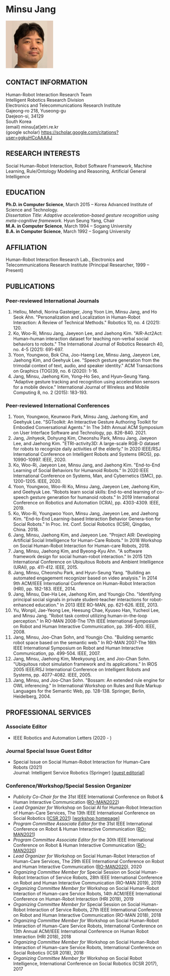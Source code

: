 # **Minsu Jang**

<img src="minsujang_square.png" width="150"/>

## **CONTACT INFORMATION**

Human-Robot Interaction Research Team<br/>
Intelligent Robotics Research Division<br/>
Electronics and Telecommunications Research Institute<br/>
Gajeong-ro 218, Yuseong-gu<br/>
Daejeon-si, 34129<br/>
South Korea<br/>
(email) minsu[at]etri.re.kr<br/>
(google scholar) https://scholar.google.com/citations?user=ggkuHCcAAAAJ

## **RESEARCH INTERESTS**

Social Human-Robot Interaction, Robot Software Framework, Machine Learning, 
Rule/Ontology Modeling and Reasoning, Artificial General Intelligence

## **EDUCATION**

**Ph.D. in Computer Science**, March 2015 – Korea Advanced Institute of Science and Technology.<br/> *Dissertation Title: Adaptive acceleration-based gesture recognition using meta-cognitive framework.* Hyun Seung Yang, Chair<br/>
**M.A. in Computer Science**, March 1994 – Sogang University<br/>
**B.A. in Computer Science**, March 1992 – Sogang University

## **AFFILIATION**

Human-Robot Interaction Research Lab., Electronics and Telecommunications Research Institute (Principal Researcher, 1999 – Present)

## **PUBLICATIONS**

### **Peer-reviewed International Journals**

1. Hellou, Mehdi, Norina Gasteiger, Jong Yoon Lim, Minsu Jang, and Ho Seok Ahn. "Personalization and Localization in Human-Robot Interaction: A Review of Technical Methods." Robotics 10, no. 4 (2021): 120.
1.	Ko, Woo-Ri, Minsu Jang, Jaeyeon Lee, and Jaehong Kim. "AIR-Act2Act: Human–human interaction dataset for teaching non-verbal social behaviors to robots." The International Journal of Robotics Research 40, no. 4-5 (2021): 691-697.
1.	Yoon, Youngwoo, Bok Cha, Joo-Haeng Lee, Minsu Jang, Jaeyeon Lee, Jaehong Kim, and Geehyuk Lee. "Speech gesture generation from the trimodal context of text, audio, and speaker identity." ACM Transactions on Graphics (TOG)39, no. 6 (2020): 1-16.
1.	Jang, Minsu, Jaehong Kim, Yong–Ho Seo, and Hyun–Seung Yang. "Adaptive gesture tracking and recognition using acceleration sensors for a mobile device." International Journal of Wireless and Mobile Computing 8, no. 2 (2015): 183-193.

### **Peer-reviewed International Conferences**

1. Yoon, Youngwoo, Keunwoo Park, Minsu Jang, Jaehong Kim, and Geehyuk Lee. "SGToolkit: An Interactive Gesture Authoring Toolkit for Embodied Conversational Agents." In The 34th Annual ACM Symposium on User Interface Software and Technology, pp. 826-840. 2021.
1. Jang, Jinhyeok, Dohyung Kim, Cheonshu Park, Minsu Jang, Jaeyeon Lee, and Jaehong Kim. "ETRI-activity3D: A large-scale RGB-D dataset for robots to recognize daily activities of the elderly." In 2020 IEEE/RSJ International Conference on Intelligent Robots and Systems (IROS), pp. 10990-10997. IEEE, 2020.
1. Ko, Woo-Ri, Jaeyeon Lee, Minsu Jang, and Jaehong Kim. "End-to-End Learning of Social Behaviors for Humanoid Robots." In 2020 IEEE International Conference on Systems, Man, and Cybernetics (SMC), pp. 1200-1205. IEEE, 2020.
1. Yoon, Youngwoo, Woo-Ri Ko, Minsu Jang, Jaeyeon Lee, Jaehong Kim, and Geehyuk Lee. "Robots learn social skills: End-to-end learning of co-speech gesture generation for humanoid robots." In 2019 International Conference on Robotics and Automation (ICRA), pp. 4303-4309. IEEE, 2019.
1. Ko, Woo-Ri, Youngwoo Yoon, Minsu Jang, Jaeyeon Lee, and Jaehong Kim. "End-to-End Learning-based Interaction Behavior Genera-tion for Social Robots." In Proc. Int. Conf. Social Robotics (ICSR), Qingdao, China. 2018.
1. Jang, Minsu, Jaehong Kim, and Jaeyeon Lee. "Project AIR: Developing Artificial Social Intelligence for Human-Care Robots." In 2018 Workshop on Social Human-Robot Interaction for Human-care Robots, 2018.
1. Jang, Minsu, Jaehong Kim, and Byeong-Kyu Ahn. "A software framework design for social human-robot interaction." In 2015 12th International Conference on Ubiquitous Robots and Ambient Intelligence (URAI), pp. 411-412. IEEE, 2015.
1. Jang, Minsu, Cheonshu Park, and Hyun-Seung Yang. "Building an automated engagement recognizer based on video analysis." In 2014 9th ACM/IEEE International Conference on Human-Robot Interaction (HRI), pp. 182-183. IEEE, 2014.
1. Jang, Minsu, Dae-Ha Lee, Jaehong Kim, and Youngjo Cho. "Identifying principal social signals in private student-teacher interactions for robot-enhanced education." In 2013 IEEE RO-MAN, pp. 621-626. IEEE, 2013.
1. Yu, Wonpil, Jae-Yeong Lee, Heesung Chae, Kyuseo Han, Yucheol Lee, and Minsu Jang. "Robot task control utilizing human-in-the-loop perception." In RO-MAN 2008-The 17th IEEE International Symposium on Robot and Human Interactive Communication, pp. 395-400. IEEE, 2008.
1. Jang, Minsu, Joo-Chan Sohn, and Youngjo Cho. "Building semantic robot space based on the semantic web." In RO-MAN 2007-The 16th IEEE International Symposium on Robot and Human Interactive Communication, pp. 499-504. IEEE, 2007.
1. Jang, Minsu, Jaehong Kim, Meekyoung Lee, and Joo-Chan Sohn. "Ubiquitous robot simulation framework and its applications." In IROS 2005 IEEE/RSJ International Conference on Intelligent Robots and Systems, pp. 4077-4082. IEEE, 2005.
1. Jang, Minsu, and Joo-Chan Sohn. "Bossam: An extended rule engine for OWL inferencing." In International Workshop on Rules and Rule Markup Languages for the Semantic Web, pp. 128-138. Springer, Berlin, Heidelberg, 2004.

## **PROFESSIONAL SERVICES**

### **Associate Editor**

- IEEE Robotics and Automation Letters (2020 - )

### **Journal Special Issue Guest Editor**

- Special Issue on Social Human-Robot Interaction for Human-Care Robots (2021)<br/>Journal: Intelligent Service Robotics (Springer) [[guest editorial](https://link.springer.com/article/10.1007/s11370-021-00376-5)]

### **Conference/Workshop/Special Session Organizer**

- *Publicity Co-Chair for* the 31st IEEE International Conference on Robot & Human Interactive Communication ([RO-MAN2022](http://www.smile.unina.it/ro-man2022/))
- *Lead Organizer for* Workshop on Social AI for Human-Robot Interaction of Human-Care Services, The 13th IEEE International Conference on Social Robotics ([ICSR 2021](https://www.colips.org/conferences/icsr2021/wp/)) [[workshop homepage](https://socialrobot-kros.github.io/workshop_socialhri_icsr2021/#)]
- *Program Committee Associate Editor for* the 31st IEEE International Conference on Robot & Human Interactive Communication ([RO-MAN2021](https://ro-man2021.org))
- *Program Committee Associate Editor for* the 30th IEEE International Conference on Robot & Human Interactive Communication ([RO-MAN2020](http://ro-man2020.unina.it))
- *Lead Organizer for* Workshop on Social Human-Robot Interaction of Human-Care Services, The 29th IEEE International Conference on Robot and Human Interactive Communication ([RO-MAN2020](http://ro-man2020.unina.it)), 2020
- *Organizing Committee Member for* Special Session on Social Human-Robot Interaction of Service Robots, 28th IEEE International Conference on Robot and Human Interactive Communication (RO-MAN 2019), 2019
- *Organizing Committee Member for* Workshop on Social Human-Robot Interaction of Human-care Service Robots, 14th ACM/IEEE International Conference on Human-Robot Interaction (HRI 2019), 2019
- *Organizing Committee Member for* Special Session on Social Human-Robot Interaction of Service Robots, 27th IEEE International Conference on Robot and Human Interactive Communication (RO-MAN 2018), 2018
- *Organizing Committee Member for* Workshop on Social Human-Robot Interaction of Human-Care Service Robots, International Conference on 13th Annual ACM/IEEE International Conference on Human Robot Interaction (HRI 2018), 2018
- *Organizing Committee Member for* Workshop on Social Human-Robot Interaction of Human-care Service Robots, International Conference on Social Robotics (ICSR 2018), 2018
- *Organizing Committee Member for* Workshop on Social Robot Intelligence, International Conference on Social Robotics (ICSR 2017), 2017
